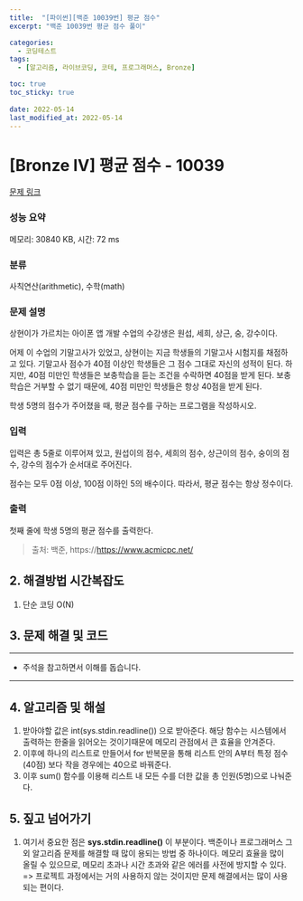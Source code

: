 ```yaml
---
title:  "[파이썬][백준 10039번] 평균 점수"
excerpt: "백준 10039번 평균 점수 풀이"

categories:
  - 코딩테스트
tags:
  - [알고리즘, 라이브코딩, 코테, 프로그래머스, Bronze]

toc: true
toc_sticky: true
 
date: 2022-05-14
last_modified_at: 2022-05-14
---
```



# [Bronze IV] 평균 점수 - 10039 

[문제 링크](https://www.acmicpc.net/problem/10039) 

### 성능 요약

메모리: 30840 KB, 시간: 72 ms

### 분류

사칙연산(arithmetic), 수학(math)

### 문제 설명

<p>상현이가 가르치는 아이폰 앱 개발 수업의 수강생은 원섭, 세희, 상근, 숭, 강수이다.</p>

<p>어제 이 수업의 기말고사가 있었고, 상현이는 지금 학생들의 기말고사 시험지를 채점하고 있다. 기말고사 점수가 40점 이상인 학생들은 그 점수 그대로 자신의 성적이 된다. 하지만, 40점 미만인 학생들은 보충학습을 듣는 조건을 수락하면 40점을 받게 된다. 보충학습은 거부할 수 없기 때문에, 40점 미만인 학생들은 항상 40점을 받게 된다.</p>

<p>학생 5명의 점수가 주어졌을 때, 평균 점수를 구하는 프로그램을 작성하시오.</p>

### 입력 

 <p>입력은 총 5줄로 이루어져 있고, 원섭이의 점수, 세희의 점수, 상근이의 점수, 숭이의 점수, 강수의 점수가 순서대로 주어진다.</p>

<p>점수는 모두 0점 이상, 100점 이하인 5의 배수이다. 따라서, 평균 점수는 항상 정수이다. </p>

### 출력 

 <p>첫째 줄에 학생 5명의 평균 점수를 출력한다.</p>



> 출처: 백준, https://https://www.acmicpc.net/

## 2. 해결방법 시간복잡도
1. 단순 코딩 O(N)


## 3. 문제 해결 및 코드
--- 

<script src="https://gist.github.com/godhin/64c86f6b02704ed18b4027e170747a74.js"></script>

- 주석을 참고하면서 이해를 돕습니다.
---

## 4. 알고리즘 및 해설

1. 받아야할 값은 int(sys.stdin.readline()) 으로 받아준다. 해당 함수는 시스템에서 출력하는 한줄을 읽어오는 것이기때문에 메모리 관점에서 큰 효율을 안겨준다. 
2. 이후에 하나의 리스트로 만들어서 for 반복문을 통해 리스트 안의 A부터 특정 점수 (40점) 보다 작을 경우에는 40으로 바꿔준다.
3. 이후 sum() 함수를 이용해 리스트 내 모든 수를 더한 값을 총 인원(5명)으로 나눠준다.


## 5. 짚고 넘어가기

1. 여기서 중요한 점은 **sys.stdin.readline()** 이 부분이다. 백준이나 프로그래머스 그 외 알고리즘 문제를 해결할 때 많이 용되는 방법 중 하나이다. 메모리 효율을 많이 올릴 수 있으므로, 메모리 초과나 시간 초과와 같은 에러를 사전에 방지할 수 있다. => 프로젝트 과정에서는 거의 사용하지 않는 것이지만 문제 해결에서는 많이 사용되는 편이다.